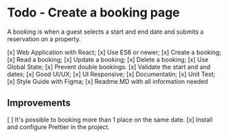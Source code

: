 # Todo - Create a booking page
A booking is when a guest selects a start and end date and submits a reservation on a property.

[x] Web Application with React;
[x] Use ES6 or newer;
[x] Create a booking;
[x] Read a booking;
[x] Update a booking;
[x] Delete a booking;
[x] Use Global State;
[x] Prevent double bookings.
[x] Validate the start and and dates;
[x] Good UI/UX;
[x] UI Responsive;
[x] Documentatin;
[x] Unit Test;
[x] Style Guide with Figma;
[x] Readme.MD with all information needed

## Improvements
[ ] It's possible to booking more than 1 place on the same date. 
[x] Install and configure Prettier in the project.